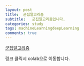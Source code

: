 ```yaml
---
layout: post
title:  군집알고리즘
subtitle:   군집알고리즘입니다.
categories: study
tags: machineLearningdeepLearning
comments: true
---
```


[군집알고리즘](https://colab.research.google.com/drive/1e9RwDqDZ0ICUKS6txYl4TRk4CXxHcrvp?usp=sharing)

링크 클릭시 colab으로 이동합니다.
